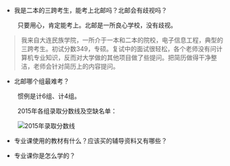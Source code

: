 * 我是二本的三跨考生，能考上北邮吗？北邮会有歧视吗？

&nbsp;&nbsp;&nbsp;&nbsp;&nbsp;&nbsp;&nbsp;&nbsp;只要用心，肯定能考上。北邮是一所良心学校，没有歧视。

> <p font-color:blue>我来自大连民族学院，一所介于一本和二本的院校，电子信息工程，典型的三跨考生。初试分数349，专硕。复试中的面试很轻松，各个老师没有问计算机专业知识，反而对大学做的其他项目做了些提问。把简历做得干净整洁，老师会针对简历上的内容提问。</p>

* 北邮哪个组最难考？

&nbsp;&nbsp;&nbsp;&nbsp;&nbsp;&nbsp;&nbsp;&nbsp;惯例是计6组、计4组。

&nbsp;&nbsp;&nbsp;&nbsp;&nbsp;&nbsp;&nbsp;&nbsp;2015年各组录取分数线及空缺名单：

&nbsp;&nbsp;&nbsp;&nbsp;&nbsp;&nbsp;&nbsp;&nbsp;![2015年录取分数线](https://github.com/BUPT-CS/IGE/blob/master/asset/cutoff%20mark.png)

* 专业课使用的教材有什么？应该买的辅导资料又有哪些？

* 专业课你是怎么学的？

